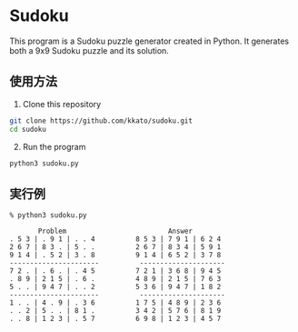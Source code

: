 # Sudoku

This program is a Sudoku puzzle generator created in Python. It generates both a 9x9 Sudoku puzzle and its solution.

## 使用方法

1. Clone this repository

```bash
git clone https://github.com/kkato/sudoku.git
cd sudoku
```

2. Run the program

```bash
python3 sudoku.py
```

## 実行例

```console
% python3 sudoku.py

       Problem                         Answer
. 5 3 | . 9 1 | . . 4          8 5 3 | 7 9 1 | 6 2 4
2 6 7 | 8 3 . | 5 . .          2 6 7 | 8 3 4 | 5 9 1
9 1 4 | . 5 2 | 3 . 8          9 1 4 | 6 5 2 | 3 7 8
----------------------          ---------------------
7 2 . | . 6 . | . 4 5          7 2 1 | 3 6 8 | 9 4 5
. 8 9 | 2 1 5 | . 6 .          4 8 9 | 2 1 5 | 7 6 3
5 . . | 9 4 7 | . . 2          5 3 6 | 9 4 7 | 1 8 2
----------------------          ---------------------
1 . . | 4 . 9 | . 3 6          1 7 5 | 4 8 9 | 2 3 6
. . 2 | 5 . . | 8 1 .          3 4 2 | 5 7 6 | 8 1 9
. . 8 | 1 2 3 | . 5 7          6 9 8 | 1 2 3 | 4 5 7

```
